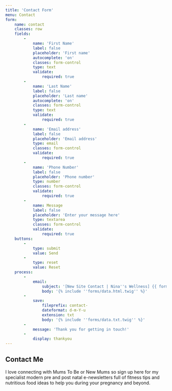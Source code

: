 ```yaml
---
title: 'Contact Form'
menu: Contact
form:
    name: contact
    classes: row
    fields:
        -
            name: 'First Name'
            label: false
            placeholder: 'First name'
            autocomplete: 'on'
            classes: form-control
            type: text
            validate:
                required: true
        -
            name: 'Last Name'
            label: false
            placeholder: 'Last name'
            autocomplete: 'on'
            classes: form-control
            type: text
            validate:
                required: true
        -
            name: 'Email address'
            label: false
            placeholder: 'Email address'
            type: email
            classes: form-control
            validate:
                required: true
        -
            name: 'Phone Number'
            label: false
            placeholder: 'Phone number'
            type: number
            classes: form-control
            validate:
                required: true
        -
            name: Message
            label: false
            placeholder: 'Enter your message here'
            type: textarea
            classes: form-control
            validate:
                required: true
    buttons:
        -
            type: submit
            value: Send
        -
            type: reset
            value: Reset
    process:
        -
            email:
                subject: '[New Site Contact | Nina''s Wellness] {{ form.value.name|e }}'
                body: '{% include ''forms/data.html.twig'' %}'
        -
            save:
                fileprefix: contact-
                dateformat: d-m-Y-u
                extension: txt
                body: '{% include ''forms/data.txt.twig'' %}'
        -
            message: 'Thank you for getting in touch!'
        -
            display: thankyou
---
```


## Contact Me

I love connecting with Mums To Be or New Mums so sign up here for my specialist modern pre and post natal e-newsletters full of fitness tips and nutritious food ideas to help you during your pregnancy and beyond.

